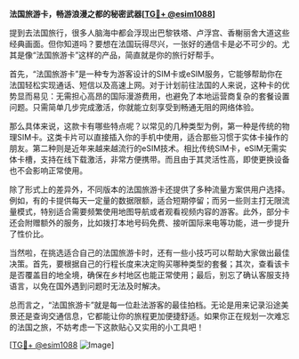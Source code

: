 **法国旅游卡，畅游浪漫之都的秘密武器[[TG💪+ @esim1088](https://t.me/s/esim1088)]**

提到去法国旅行，很多人脑海中都会浮现出巴黎铁塔、卢浮宫、香榭丽舍大道这些经典画面。但你知道吗？要想在法国玩得尽兴，一张好的通信卡是必不可少的。尤其是像“法国旅游卡”这样的产品，简直就是你的旅行好帮手。

首先，“法国旅游卡”是一种专为游客设计的SIM卡或eSIM服务，它能够帮助你在法国轻松实现通话、短信以及高速上网。对于计划前往法国的人来说，这种卡的优势显而易见：无需担心高昂的国际漫游费用，也避免了本地运营商复杂的套餐设置问题。只需简单几步完成激活，你就能立刻享受到畅通无阻的网络体验。

那么具体来说，这款卡有哪些特点呢？以常见的几种类型为例，第一种是传统的物理SIM卡。这类卡片可以直接插入你的手机中使用，适合那些习惯于实体卡操作的朋友。第二种则是近年来越来越流行的eSIM技术。相比传统SIM卡，eSIM无需实体卡槽，支持在线下载激活，非常方便携带。而且由于其灵活性高，即使更换设备也不会影响正常使用。

除了形式上的差异外，不同版本的法国旅游卡还提供了多种流量方案供用户选择。例如，有的卡提供每天一定量的数据限额，适合短期停留；而另一些则主打无限流量模式，特别适合需要频繁使用地图导航或者观看视频内容的游客。此外，部分卡还会附赠额外的服务，比如拨打本地号码免费、接听国际来电等功能，进一步提升了性价比。

当然啦，在挑选适合自己的法国旅游卡时，还有一些小技巧可以帮助大家做出最佳决策。首先，要根据自己的行程长度来决定购买哪种类型的套餐；其次，查看该卡是否覆盖目的地全境，确保在乡村地区也能正常使用；最后，别忘了确认客服支持语言，以免在国外遇到问题时无法及时解决。

总而言之，“法国旅游卡”就是每一位赴法游客的最佳拍档。无论是用来记录沿途美景还是查询交通信息，它都能让你的旅程更加便捷舒适。如果你正在规划一次难忘的法国之旅，不妨考虑一下这款贴心又实用的小工具吧！

[[TG💪+ @esim1088](https://t.me/s/esim1088) ![Image](https://i.postimg.cc/4NQfJmqS/Snipaste-2025-05-13-00-14-12.png)]